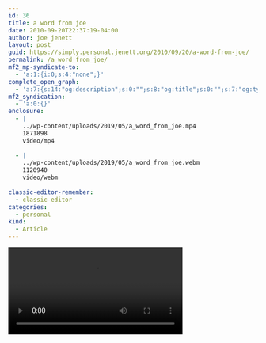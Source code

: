 ```yaml
---
id: 36
title: a word from joe
date: 2010-09-20T22:37:19-04:00
author: joe jenett
layout: post
guid: https://simply.personal.jenett.org/2010/09/20/a-word-from-joe/
permalink: /a_word_from_joe/
mf2_mp-syndicate-to:
  - 'a:1:{i:0;s:4:"none";}'
complete_open_graph:
  - 'a:7:{s:14:"og:description";s:0:"";s:8:"og:title";s:0:"";s:7:"og:type";s:0:"";s:12:"twitter:card";s:7:"summary";s:15:"twitter:creator";s:0:"";s:19:"twitter:description";s:0:"";s:8:"og:image";s:0:"";}'
mf2_syndication:
  - 'a:0:{}'
enclosure:
  - |
    ../wp-content/uploads/2019/05/a_word_from_joe.mp4
    1871898
    video/mp4
    
  - |
    ../wp-content/uploads/2019/05/a_word_from_joe.webm
    1120940
    video/webm
    
classic-editor-remember:
  - classic-editor
categories:
  - personal
kind:
  - Article
---
```

<video controls width="352"><source src="../wp-content/uploads/2019/05/a_word_from_joe.webm" type="video/webm"><source src="../wp-content/uploads/2019/05/a_word_from_joe.mp4" type="video/mp4"></video>